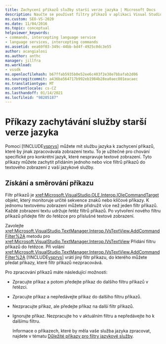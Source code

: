```yaml
---
title: Zachycení příkazů služby starší verze jazyka | Microsoft Docs
description: Naučte se používat filtry příkazů v aplikaci Visual Studio k zachycení příkazů služby starší verze jazyka a k přidání chování specifického pro jazyk.
ms.custom: SEO-VS-2020
ms.date: 11/04/2016
ms.topic: conceptual
helpviewer_keywords:
- commands, intercepting language service
- language services, intercepting commands
ms.assetid: eea69f03-349c-44bb-bd4f-4925c0dc3e55
author: acangialosi
ms.author: anthc
manager: jillfra
ms.workload:
- vssdk
ms.openlocfilehash: b67ffab5935b0e52ee6c403f2e38e7bbafab2d06
ms.sourcegitcommit: a436ba564717b992eb1984b28ea0aec801eacaec
ms.translationtype: MT
ms.contentlocale: cs-CZ
ms.lasthandoff: 01/14/2021
ms.locfileid: "98205187"
---
```

# <a name="intercepting-legacy-language-service-commands"></a>Příkazy zachytávání služby starší verze jazyka
Pomocí [!INCLUDE[vsprvs](../../code-quality/includes/vsprvs_md.md)] můžete mít službu jazyka k zachycení příkazů, které by jinak zpracovávala zobrazení textu. To je užitečné pro chování specifické pro konkrétní jazyk, které nespravuje textové zobrazení. Tyto příkazy můžete zachytit přidáním jednoho nebo více filtrů příkazů do textového zobrazení z vaší jazykové služby.

## <a name="getting-and-routing-the-command"></a>Získání a směrování příkazu
 Filtr příkazů je <xref:Microsoft.VisualStudio.OLE.Interop.IOleCommandTarget> objekt, který monitoruje určité sekvence znaků nebo klíčové příkazy. K jednomu textovému zobrazení můžete přidružit více než jeden filtr příkazů. Každé zobrazení textu udržuje řetěz filtrů příkazů. Po vytvoření nového filtru příkazů přidejte filtr do řetězce pro příslušné textové zobrazení.

 Zavolejte <xref:Microsoft.VisualStudio.TextManager.Interop.IVsTextView.AddCommandFilter%2A> metodu pro <xref:Microsoft.VisualStudio.TextManager.Interop.IVsTextView> Přidání filtru příkazů do řetězce. Při volání <xref:Microsoft.VisualStudio.TextManager.Interop.IVsTextView.AddCommandFilter%2A> [!INCLUDE[vsprvs](../../code-quality/includes/vsprvs_md.md)] vrátí jiný filtr příkazu, do kterého můžete předat příkazy, které filtr příkazů nezpracovává.

 Pro zpracování příkazů máte následující možnosti:

- Zpracujte příkaz a potom předejte příkaz do dalšího filtru příkazů v řetězci.

- Zpracujte příkaz a nepředávejte příkaz do dalšího filtru příkazů.

- Nezpracujte příkaz, ale předejte příkaz na další filtr příkazů.

- Ignorujte příkaz. Nezpracujte ho v aktuálním filtru a nepředávejte ho k dalšímu filtru.

  Informace o příkazech, které by měla vaše služba jazyka zpracovat, najdete v tématu [Důležité příkazy pro filtry jazykové služby](../../extensibility/internals/important-commands-for-language-service-filters.md).
